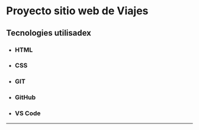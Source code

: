 # Proyecto sitio web de Viajes

## Tecnologies utilisadex

- ### HTML
- ### CSS
- ### GIT
- ### GitHub
- ### VS Code

---
